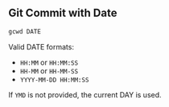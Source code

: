 ## Git Commit with Date

```bash
gcwd DATE
```

Valid DATE formats:
- `HH:MM` or `HH:MM:SS`
- `HH-MM` or `HH-MM-SS`
- `YYYY-MM-DD HH:MM:SS`

If `YMD` is not provided, the current DAY is used.